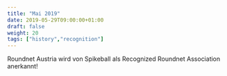 ```yaml
---
title: "Mai 2019"
date: 2019-05-29T09:00:00+01:00
draft: false
weight: 20
tags: ["history","recognition"]
---
```


Roundnet Austria wird von Spikeball als Recognized Roundnet Association anerkannt!
